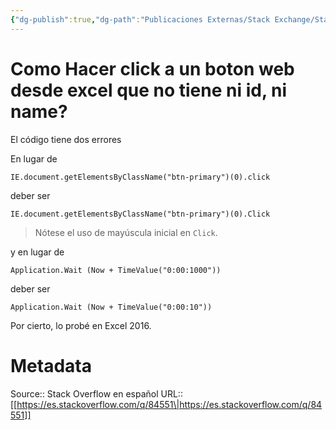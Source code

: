 ```yaml
---
{"dg-publish":true,"dg-path":"Publicaciones Externas/Stack Exchange/Stack Overflow en español/es.stackoverflow.com-84551.md","permalink":"/publicaciones-externas/stack-exchange/stack-overflow-en-espanol/es-stackoverflow-com-84551/","title":"Como Hacer click a un boton web desde excel que no tiene ni id, ni name?","hide":true,"noteIcon":"\"0\"","created":"2024-04-03T12:49:10.354-06:00","updated":"2024-04-05T16:43:51.718-06:00"}
---
```


# Como Hacer click a un boton web desde excel que no tiene ni id, ni name?

El código tiene dos errores


En lugar de 

    IE.document.getElementsByClassName("btn-primary")(0).click

deber ser

    IE.document.getElementsByClassName("btn-primary")(0).Click

> Nótese el uso de mayúscula inicial en `Click`.

y en lugar de 

    Application.Wait (Now + TimeValue("0:00:1000"))

deber ser

    Application.Wait (Now + TimeValue("0:00:10"))

Por cierto, lo probé en Excel 2016.

# Metadata
Source:: Stack Overflow en español
URL:: [[https://es.stackoverflow.com/q/84551\|https://es.stackoverflow.com/q/84551]]

